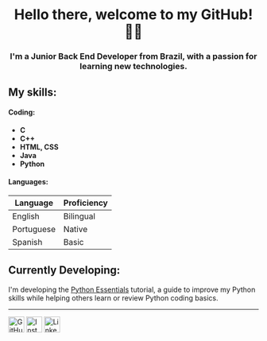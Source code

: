 <div align="center">
  <h1>Hello there, welcome to my GitHub! 🤟🏻</h1>
</div>

<div align="center">
  <h3>I'm a Junior Back End Developer from Brazil, with a passion for learning new technologies.</h3>
</div>

## My skills:
#### Coding:
  - **C**
  - **C++**
  - **HTML, CSS**
  - **Java**
  - **Python**

#### Languages:
| Language    | Proficiency |
| ----------- | ----------- |
| English     | Bilingual   |
| Portuguese  | Native      |
| Spanish     | Basic       |

## Currently Developing:
I'm developing the [Python Essentials](https://github.com/mateuszcalderon/python-essentials) tutorial, a guide to improve my Python skills while helping others learn or review Python coding basics.

---

<a href="https://github.com/mateuszcalderon"><img src="https://github.com/gauravghongde/social-icons/blob/master/SVG/Color/Github.svg" alt="GitHub" width="32" height="32"></a>
<a href="https://www.instagram.com/mateuszcalderon/"><img src="https://github.com/gauravghongde/social-icons/blob/master/SVG/Color/Instagram.svg" alt="Instagram" width="32" height="32"></a>
<a href="https://www.linkedin.com/in/mateuszcalderonreis/"><img src="https://github.com/gauravghongde/social-icons/blob/master/SVG/Color/LinkedIN.svg" alt="LinkedIn" width="32" height="32"></a>
